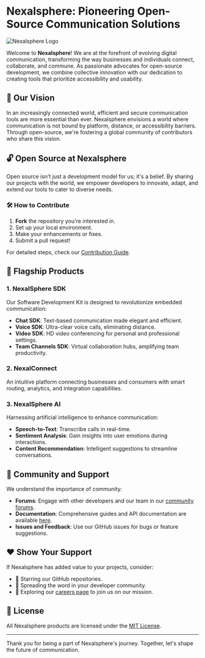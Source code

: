 # Nexalsphere: Pioneering Open-Source Communication Solutions

![Nexalsphere Logo](path-to-logo-image.png)

Welcome to **Nexalsphere**! We are at the forefront of evolving digital communication, transforming the way businesses and individuals connect, collaborate, and commune. As passionate advocates for open-source development, we combine collective innovation with our dedication to creating tools that prioritize accessibility and usability.

## 🌟 Our Vision

In an increasingly connected world, efficient and secure communication tools are more essential than ever. Nexalsphere envisions a world where communication is not bound by platform, distance, or accessibility barriers. Through open-source, we're fostering a global community of contributors who share this vision.

## 🔓 Open Source at Nexalsphere

Open source isn't just a development model for us; it's a belief. By sharing our projects with the world, we empower developers to innovate, adapt, and extend our tools to cater to diverse needs.

### 🛠 How to Contribute

1. **Fork** the repository you're interested in.
2. Set up your local environment.
3. Make your enhancements or fixes.
4. Submit a pull request!

For detailed steps, check our [Contribution Guide](./CONTRIBUTING.md).

## 🚀 Flagship Products

### 1. NexalSphere SDK

Our Software Development Kit is designed to revolutionize embedded communication:

- **Chat SDK**: Text-based communication made elegant and efficient.
- **Voice SDK**: Ultra-clear voice calls, eliminating distance.
- **Video SDK**: HD video conferencing for personal and professional settings.
- **Team Channels SDK**: Virtual collaboration hubs, amplifying team productivity.

### 2. NexalConnect 

An intuitive platform connecting businesses and consumers with smart routing, analytics, and integration capabilities.

### 3. NexalSphere AI

Harnessing artificial intelligence to enhance communication:

- **Speech-to-Text**: Transcribe calls in real-time.
- **Sentiment Analysis**: Gain insights into user emotions during interactions.
- **Content Recommendation**: Intelligent suggestions to streamline conversations.

## 📢 Community and Support

We understand the importance of community:

- **Forums**: Engage with other developers and our team in our [community forums](link-to-forums).
- **Documentation**: Comprehensive guides and API documentation are available [here](link-to-docs).
- **Issues and Feedback**: Use our GitHub issues for bugs or feature suggestions.

## ❤️ Show Your Support

If Nexalsphere has added value to your projects, consider:

- 🌟 Starring our GitHub repositories.
- 📢 Spreading the word in your developer community.
- 💼 Exploring our [careers page](link-to-careers) to join us on our mission.

## 📜 License

All Nexalsphere products are licensed under the [MIT License](./LICENSE).

---

Thank you for being a part of Nexalsphere's journey. Together, let's shape the future of communication.
